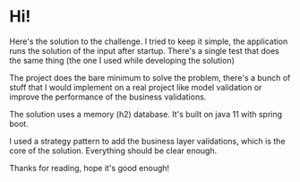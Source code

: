 # Hi!

Here's the solution to the challenge. I tried to keep it simple, the application runs the solution of the input after startup. There's a single test that does the same thing (the one I used while developing the solution)

The project does the bare minimum to solve the problem, there's a bunch of stuff that I would implement on a real project like model validation or improve the performance of the business validations.

The solution uses a memory (h2) database. It's built on java 11 with spring boot.

I used a strategy pattern to add the business layer validations, which is the core of the solution. Everything should be clear enough.

Thanks for reading, hope it's good enough!
